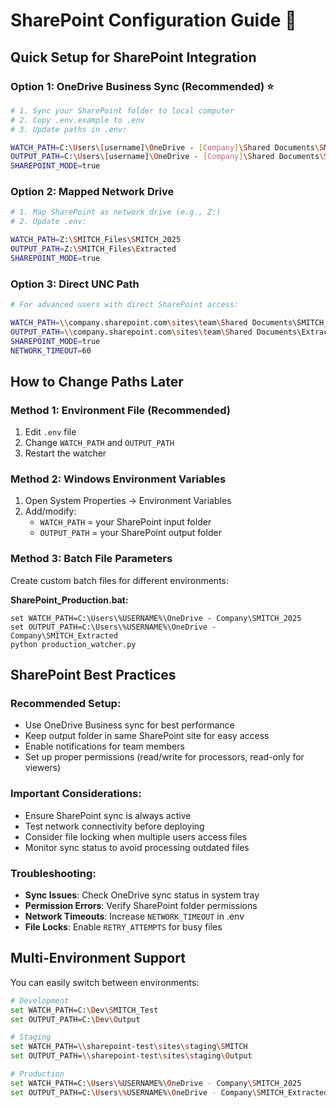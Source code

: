# SharePoint Configuration Guide 🔧

## Quick Setup for SharePoint Integration

### Option 1: OneDrive Business Sync (Recommended) ⭐

```bash
# 1. Sync your SharePoint folder to local computer
# 2. Copy .env.example to .env
# 3. Update paths in .env:

WATCH_PATH=C:\Users\[username]\OneDrive - [Company]\Shared Documents\SMITCH_2025
OUTPUT_PATH=C:\Users\[username]\OneDrive - [Company]\Shared Documents\SMITCH_Extracted
SHAREPOINT_MODE=true
```

### Option 2: Mapped Network Drive

```bash
# 1. Map SharePoint as network drive (e.g., Z:)
# 2. Update .env:

WATCH_PATH=Z:\SMITCH_Files\SMITCH_2025
OUTPUT_PATH=Z:\SMITCH_Files\Extracted
SHAREPOINT_MODE=true
```

### Option 3: Direct UNC Path

```bash
# For advanced users with direct SharePoint access:

WATCH_PATH=\\company.sharepoint.com\sites\team\Shared Documents\SMITCH_2025
OUTPUT_PATH=\\company.sharepoint.com\sites\team\Shared Documents\Extracted
SHAREPOINT_MODE=true
NETWORK_TIMEOUT=60
```

## How to Change Paths Later

### Method 1: Environment File (Recommended)

1. Edit `.env` file
2. Change `WATCH_PATH` and `OUTPUT_PATH`
3. Restart the watcher

### Method 2: Windows Environment Variables

1. Open System Properties → Environment Variables
2. Add/modify:
   - `WATCH_PATH` = your SharePoint input folder
   - `OUTPUT_PATH` = your SharePoint output folder

### Method 3: Batch File Parameters

Create custom batch files for different environments:

**SharePoint_Production.bat:**

```batch
set WATCH_PATH=C:\Users\%USERNAME%\OneDrive - Company\SMITCH_2025
set OUTPUT_PATH=C:\Users\%USERNAME%\OneDrive - Company\SMITCH_Extracted
python production_watcher.py
```

## SharePoint Best Practices

### Recommended Setup:

- Use OneDrive Business sync for best performance
- Keep output folder in same SharePoint site for easy access
- Enable notifications for team members
- Set up proper permissions (read/write for processors, read-only for viewers)

### Important Considerations:

- Ensure SharePoint sync is always active
- Test network connectivity before deploying
- Consider file locking when multiple users access files
- Monitor sync status to avoid processing outdated files

### Troubleshooting:

- **Sync Issues**: Check OneDrive sync status in system tray
- **Permission Errors**: Verify SharePoint folder permissions
- **Network Timeouts**: Increase `NETWORK_TIMEOUT` in .env
- **File Locks**: Enable `RETRY_ATTEMPTS` for busy files

## Multi-Environment Support

You can easily switch between environments:

```bash
# Development
set WATCH_PATH=C:\Dev\SMITCH_Test
set OUTPUT_PATH=C:\Dev\Output

# Staging
set WATCH_PATH=\\sharepoint-test\sites\staging\SMITCH
set OUTPUT_PATH=\\sharepoint-test\sites\staging\Output

# Production
set WATCH_PATH=C:\Users\%USERNAME%\OneDrive - Company\SMITCH_2025
set OUTPUT_PATH=C:\Users\%USERNAME%\OneDrive - Company\SMITCH_Extracted
```
